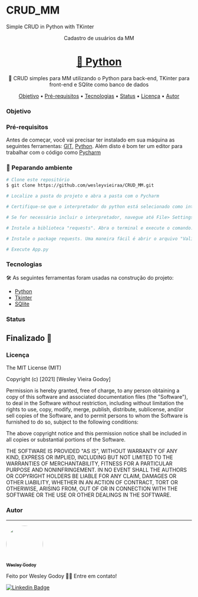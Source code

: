 # CRUD_MM
Simple CRUD in Python with TKinter

<p align=center>Cadastro de usuários da MM</p>

<h1 align="center">
    <a href="https://python.org/">🔗 Python</a>
</h1>
<p align="center">🚀 CRUD simples para MM utilizando o Python para back-end, TKinter para front-end e SQlite como banco de dados</p>

<p align="center">
 <a href="#objetivo">Objetivo</a> •
 <a href="#pré-requisitos">Pré-requisitos</a> • 
 <a href="#tecnologias">Tecnologias</a> •  
 <a href="#status">Status</a> •  
 <a href="#licença">Licença</a> • 
 <a href="#autor">Autor</a>
</p>

### Objetivo

### Pré-requisitos

Antes de começar, você vai precisar ter instalado em sua máquina as seguintes ferramentas:
[GIT](https://git-scm.com), [Python](https://python.org/). 
Além disto é bom ter um editor para trabalhar com o código como [Pycharm](https://www.jetbrains.com/pt-br/pycharm/download/#section=windows)

### 🎲 Peparando ambiente

```bash
# Clone este repositório
$ git clone https://github.com/wesleyvieiraa/CRUD_MM.git

# Localize a pasta do projeto e abra a pasta com o Pycharm 

# Certifique-se que o interpretador do python está selecionado como interpretador padrão

# Se for necessário incluir o interpretador, navegue até File> Settings> Project: CRUD_MM> Python Interpreter> ícone de engrenagem> Add. No campo "Base interpreter" insira o interpretador do Python, no Windows normalmente está localizado em: C:\Users\Nome_de_usuario\AppData\Local\Programs\Python\Python310\python.exe

# Instale a biblioteca "requests". Abra o terminal e execute o comando: pip install requests

# Instale o package requests. Uma maneira fácil é abrir o arquivo "Validator.py", selecionar o ícone de sugestão> Install package requests

# Execute App.py

```
### Tecnologias

 🛠 As seguintes ferramentas foram usadas na construção do projeto:

- [Python](https://www.python.org)
- [Tkinter](https://www.ti-enxame.com/pt/python/como-instalar-o-tkinter-com-o-pycharm/807968718/)
- [SQlite](https://sqlitestudio.pl)

### Status

<h2>
 Finalizado 🚀
</h2>

### Licença

The MIT License (MIT)

Copyright (c) [2021] [Wesley Vieira Godoy]

Permission is hereby granted, free of charge, to any person obtaining a copy of
this software and associated documentation files (the "Software"), to deal in
the Software without restriction, including without limitation the rights to
use, copy, modify, merge, publish, distribute, sublicense, and/or sell copies of
the Software, and to permit persons to whom the Software is furnished to do so,
subject to the following conditions:

The above copyright notice and this permission notice shall be included in all
copies or substantial portions of the Software.

THE SOFTWARE IS PROVIDED "AS IS", WITHOUT WARRANTY OF ANY KIND, EXPRESS OR
IMPLIED, INCLUDING BUT NOT LIMITED TO THE WARRANTIES OF MERCHANTABILITY, FITNESS
FOR A PARTICULAR PURPOSE AND NONINFRINGEMENT. IN NO EVENT SHALL THE AUTHORS OR
COPYRIGHT HOLDERS BE LIABLE FOR ANY CLAIM, DAMAGES OR OTHER LIABILITY, WHETHER
IN AN ACTION OF CONTRACT, TORT OR OTHERWISE, ARISING FROM, OUT OF OR IN
CONNECTION WITH THE SOFTWARE OR THE USE OR OTHER DEALINGS IN THE SOFTWARE.

### Autor
---

<a href="https://friendly-panini-873aa4.netlify.app/home">
 <img style="border-radius: 50%;" src="https://avatars.githubusercontent.com/u/86794156?v=4" width="100px;" alt=""/>
 <br />
 <sub><b>Wesley Godoy</b></sub></a>


Feito por Wesley Godoy 👋🏽 Entre em contato!

[![Linkedin Badge](https://img.shields.io/badge/-Wesley-blue?style=flat-square&logo=Linkedin&logoColor=white&link=https://www.linkedin.com/in/wesleygodoy7/)](https://www.linkedin.com/in/wesleygodoy7/)
